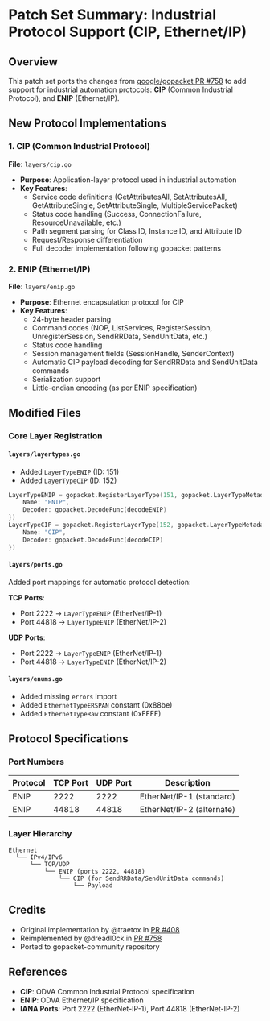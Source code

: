 # Patch Set Summary: Industrial Protocol Support (CIP, Ethernet/IP)

## Overview

This patch set ports the changes from [google/gopacket PR #758](https://github.com/google/gopacket/pull/758) to add support for industrial automation protocols: **CIP** (Common Industrial Protocol), and **ENIP** (Ethernet/IP).

## New Protocol Implementations

### 1. CIP (Common Industrial Protocol)
**File**: `layers/cip.go`

- **Purpose**: Application-layer protocol used in industrial automation
- **Key Features**:
  - Service code definitions (GetAttributesAll, SetAttributesAll, GetAttributeSingle, SetAttributeSingle, MultipleServicePacket)
  - Status code handling (Success, ConnectionFailure, ResourceUnavailable, etc.)
  - Path segment parsing for Class ID, Instance ID, and Attribute ID
  - Request/Response differentiation
  - Full decoder implementation following gopacket patterns

### 2. ENIP (Ethernet/IP)
**File**: `layers/enip.go`

- **Purpose**: Ethernet encapsulation protocol for CIP
- **Key Features**:
  - 24-byte header parsing
  - Command codes (NOP, ListServices, RegisterSession, UnregisterSession, SendRRData, SendUnitData, etc.)
  - Status code handling
  - Session management fields (SessionHandle, SenderContext)
  - Automatic CIP payload decoding for SendRRData and SendUnitData commands
  - Serialization support
  - Little-endian encoding (as per ENIP specification)

## Modified Files

### Core Layer Registration

#### `layers/layertypes.go`
- Added `LayerTypeENIP` (ID: 151)
- Added `LayerTypeCIP` (ID: 152)

```go
LayerTypeENIP = gopacket.RegisterLayerType(151, gopacket.LayerTypeMetadata{
    Name: "ENIP", 
    Decoder: gopacket.DecodeFunc(decodeENIP)
})
LayerTypeCIP = gopacket.RegisterLayerType(152, gopacket.LayerTypeMetadata{
    Name: "CIP", 
    Decoder: gopacket.DecodeFunc(decodeCIP)
})
```

#### `layers/ports.go`
Added port mappings for automatic protocol detection:

**TCP Ports**:
- Port 2222 → `LayerTypeENIP` (EtherNet/IP-1)
- Port 44818 → `LayerTypeENIP` (EtherNet/IP-2)

**UDP Ports**:
- Port 2222 → `LayerTypeENIP` (EtherNet/IP-1)
- Port 44818 → `LayerTypeENIP` (EtherNet/IP-2)

#### `layers/enums.go`
- Added missing `errors` import
- Added `EthernetTypeERSPAN` constant (0x88be)
- Added `EthernetTypeRaw` constant (0xFFFF)

## Protocol Specifications

### Port Numbers
| Protocol | TCP Port | UDP Port | Description |
|----------|----------|----------|-------------|
| ENIP | 2222 | 2222 | EtherNet/IP-1 (standard) |
| ENIP | 44818 | 44818 | EtherNet/IP-2 (alternate) |

### Layer Hierarchy
```
Ethernet
  └── IPv4/IPv6
      └── TCP/UDP
          └── ENIP (ports 2222, 44818)
              └── CIP (for SendRRData/SendUnitData commands)
                  └── Payload
```

## Credits

- Original implementation by @traetox in [PR #408](https://github.com/google/gopacket/pull/408)
- Reimplemented by @dreadl0ck in [PR #758](https://github.com/google/gopacket/pull/758)
- Ported to gopacket-community repository

## References

- **CIP**: ODVA Common Industrial Protocol specification
- **ENIP**: ODVA Ethernet/IP specification
- **IANA Ports**: Port 2222 (EtherNet-IP-1), Port 44818 (EtherNet-IP-2)

